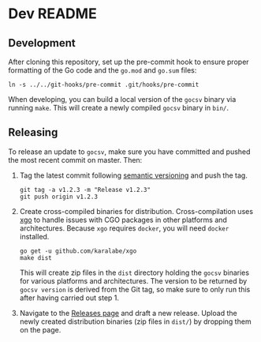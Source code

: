 # Dev README

## Development

After cloning this repository, set up the pre-commit hook to ensure proper formatting of the Go code and the `go.mod` and `go.sum` files:

```shell
ln -s ../../git-hooks/pre-commit .git/hooks/pre-commit
```

When developing, you can build a local version of the `gocsv` binary via running `make`. This will create a newly compiled `gocsv` binary in `bin/`.

## Releasing

To release an update to `gocsv`, make sure you have committed and pushed the most recent commit on master. Then:

1. Tag the latest commit following [semantic versioning](https://semver.org) and push the tag.

   ```shell
   git tag -a v1.2.3 -m "Release v1.2.3"
   git push origin v1.2.3
   ```

2. Create cross-compiled binaries for distribution. Cross-compilation uses [xgo](https://github.com/karalabe/xgo) to handle issues with CGO packages in other platforms and architectures. Because `xgo` requires `docker`, you will need `docker` installed.

   ```shell
   go get -u github.com/karalabe/xgo
   make dist
   ```

   This will create zip files in the `dist` directory holding the `gocsv` binaries for various platforms and architectures. The version to be returned by `gocsv version` is derived from the Git tag, so make sure to only run this after having carried out step 1.

3. Navigate to the [Releases page](https://github.com/aotimme/gocsv/releases) and draft a new release. Upload the newly created distribution binaries (zip files in `dist/`) by dropping them on the page.
